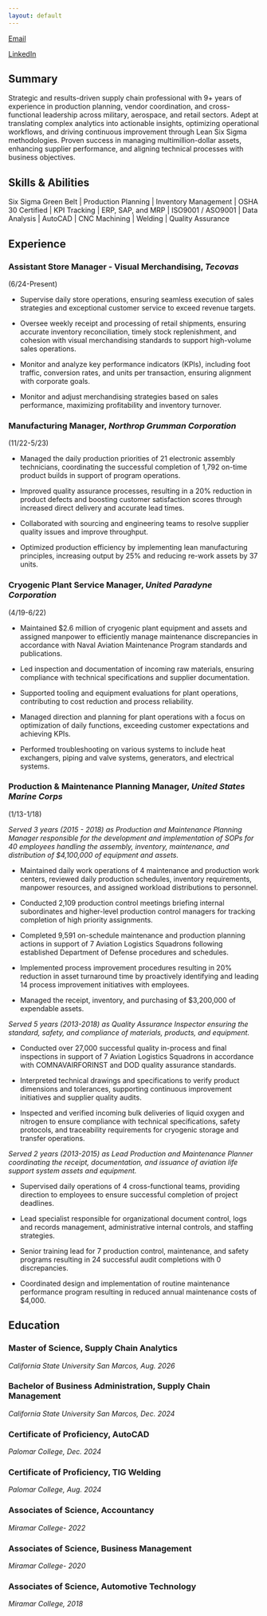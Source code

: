 ```yaml
---
layout: default
---
```



[Email ](mailto:c.conone6@outlook.com)



[LinkedIn](https://www.linkedin.com/in/cristina-conone-069498144)



## **Summary**

Strategic and results-driven supply chain professional with 9+ years of experience in production planning, vendor coordination, and cross-functional leadership across military, aerospace, and retail sectors. Adept at translating complex analytics into actionable insights, optimizing operational workflows, and driving continuous improvement through Lean Six Sigma methodologies. Proven success in managing multimillion-dollar assets, enhancing supplier performance, and aligning technical processes with business objectives.

## **Skills & Abilities**


Six Sigma Green Belt     | Production Planning | Inventory Management |
OSHA 30 Certified        | KPI Tracking        | ERP, SAP, and MRP    |
ISO9001 / ASO9001        | Data Analysis       | AutoCAD              | 
CNC Machining            | Welding             | Quality Assurance    


## **Experience**

### Assistant Store Manager - Visual Merchandising, _Tecovas_                                                                                       
(6/24-Present) 
                       


* Supervise daily store operations, ensuring seamless execution of sales strategies and exceptional customer service to exceed revenue targets.

* Oversee weekly receipt and processing of retail shipments, ensuring accurate inventory reconciliation, timely stock replenishment, and   
  cohesion with visual merchandising standards to support high-volume sales operations.

* Monitor and analyze key performance indicators (KPIs), including foot traffic, conversion rates, and units per transaction, ensuring
  alignment with corporate goals.

* Monitor and adjust merchandising strategies based on sales performance, maximizing profitability and inventory turnover.


### Manufacturing Manager, _Northrop Grumman Corporation_
(11/22-5/23) 


* Managed the daily production priorities of 21 electronic assembly technicians, coordinating the successful completion of 1,792 on-time 
  product builds in support of program operations.

* Improved quality assurance processes, resulting in a 20% reduction in product defects and boosting customer satisfaction scores through
  increased direct delivery and accurate lead times.

* Collaborated with sourcing and engineering teams to resolve supplier quality issues and improve throughput.

* Optimized production efficiency by implementing lean manufacturing principles, increasing output by 25% and reducing re-work assets by 37 
  units.


### Cryogenic Plant Service Manager, _United Paradyne Corporation_
(4/19-6/22) 



* Maintained $2.6 million of cryogenic plant equipment and assets and assigned manpower to efficiently manage maintenance discrepancies in 
  accordance with Naval Aviation Maintenance Program standards and publications.

* Led inspection and documentation of incoming raw materials, ensuring compliance with technical specifications and supplier documentation.

* Supported tooling and equipment evaluations for plant operations, contributing to cost reduction and process reliability.      

* Managed direction and planning for plant operations with a focus on optimization of daily functions, exceeding customer expectations and 
  achieving KPIs.

* Performed troubleshooting on various systems to include heat exchangers, piping and valve systems, generators, and electrical systems.


### Production & Maintenance Planning Manager, _United States Marine Corps_
(1/13-1/18) 

*Served 3 years (2015 - 2018) as Production and Maintenance Planning Manager responsible for the development and implementation of  SOPs for 40 employees handling the assembly, inventory, maintenance, and distribution of $4,100,000 of equipment and assets.*


* Maintained daily work operations of 4 maintenance and production work centers, reviewed daily production schedules, inventory requirements, 
  manpower resources, and assigned workload distributions to personnel. 

* Conducted 2,109 production control meetings briefing internal subordinates and higher-level production control managers for tracking 
  completion of high priority assignments.  

* Completed 9,591 on-schedule maintenance and production planning actions in support of 7 Aviation Logistics Squadrons following established 
  Department of Defense procedures and schedules. 

* Implemented process improvement procedures resulting in 20% reduction in asset turnaround time by proactively identifying and leading 14 
  process improvement initiatives with employees. 

*	Managed the receipt, inventory, and purchasing of $3,200,000 of expendable assets. 


*Served 5 years (2013-2018) as Quality Assurance Inspector  ensuring the standard, safety, and compliance of materials, products, and equipment.*


* Conducted over 27,000 successful quality in-process and final inspections in support of 7 Aviation Logistics Squadrons in accordance with 
  COMNAVAIRFORINST and DOD quality assurance standards.

* Interpreted technical drawings and specifications to verify product dimensions and tolerances, supporting continuous improvement initiatives 
  and supplier quality audits.

*	Inspected and verified incoming bulk deliveries of liquid oxygen and nitrogen to ensure compliance with technical specifications, safety 
  protocols, and traceability requirements for cryogenic storage and transfer operations.



*Served 2 years (2013-2015) as Lead Production and Maintenance Planner coordinating the receipt, documentation, and issuance of aviation life support system assets and equipment.*


* Supervised daily operations of 4 cross-functional teams, providing direction to employees to ensure successful completion of project deadlines. 

* Lead specialist responsible for organizational document control, logs and records management, administrative internal controls, and staffing strategies. 

* Senior training lead for 7 production control, maintenance, and safety programs resulting in 24 successful audit completions with 0 
  discrepancies. 

*	Coordinated design and implementation of routine maintenance performance program resulting in reduced annual maintenance costs of $4,000. 



## **Education**

### Master of Science, Supply Chain Analytics
_California State University San Marcos, Aug. 2026_

### Bachelor of Business Administration, Supply Chain Management 
 _California State University San Marcos, Dec. 2024_


### Certificate of Proficiency, AutoCAD
_Palomar College,  Dec. 2024_

### Certificate of Proficiency, TIG Welding
 _Palomar College, Aug. 2024_

### Associates of Science, Accountancy 
 _Miramar College- 2022_

### Associates of Science, Business Management 
 _Miramar College- 2020_

### Associates of Science, Automotive Technology 
_Miramar College, 2018_



